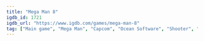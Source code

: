 ```yaml
---
title: "Mega Man 8"
igdb_id: 1721
igdb_url: "https://www.igdb.com/games/mega-man-8"
tag: ["Main game", "Mega Man", "Capcom", "Ocean Software", "Shooter", "Platform", "Adventure", "Single player", "Side view", "Action", "Science fiction"]
---
```

